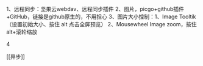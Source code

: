 1、远程同步：坚果云webdav、远程同步插件
2、图片，picgo+github插件+GitHub，链接是github原生的，不用担心
3、图片大小控制：1、Image Tooltik（设置初始大小、按住 alt 点击全屏预览） 2、Mousewheel Image zoom，按住 alt+滚轮缩放

4

[[异步]]